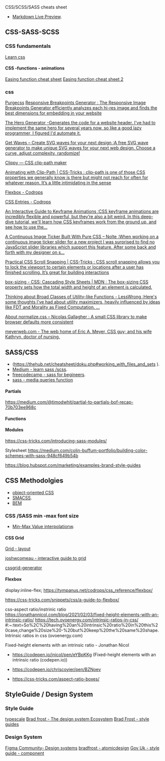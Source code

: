 CSS/SCSS/SASS cheats sheet
* [Markdown Live Preview](https://markdownlivepreview.com/).


## CSS-SASS-SCSS

### CSS fundamentals
[Learn css](https://web.dev/learn/css/)

#### CSS -functions - animations
[Easing function cheat sheet](https://easings.net/)
[Easing function cheat sheet 2](https://easings.net/#easeInOutCubic)



### css

[Purgecss](https://purgecss.com/getting-started.html) 
[Responsive Breakpoints Generator : The Responsive Image Breakpoints Generator efficiently analyzes each hi-res image and finds the best dimensions for embedding in your website](https://www.responsivebreakpoints.com/)


[The Hero Generator -Generates the code for a website header. I've had to implement the same hero for several years now, so like a good lazy programmer, I figured I'd automate it.](https://hero-generator.netlify.app/)


[Get Waves – Create SVG waves for your next design :A free SVG wave generator to make unique SVG waves for your next web design. Choose a curve, adjust complexity, randomize!](https://getwaves.io/)


[Clippy — CSS clip-path maker](https://bennettfeely.com/clippy/)


[Animating with Clip-Path | CSS-Tricks : clip-path is one of those CSS properties we generally know is there but might not reach for often for whatever reason. It’s a little intimidating in the sense](https://css-tricks.com/animating-with-clip-path/)


[Flexbox - Codrops](https://tympanus.net/codrops/css_reference/flexbox/)

[CSS Entries - Codrops](https://tympanus.net/codrops/css_reference/)

[An Interactive Guide to Keyframe Animations :CSS keyframe animations are incredibly flexible and powerful, but they’re also a bit weird. In this deep-dive tutorial, we'll learn how CSS keyframes work from the ground up, and see how to use the...](https://www.joshwcomeau.com/animation/keyframe-animations/)

[A Continuous Image Ticker Built With Pure CSS – Nolte :When working on a continuous image ticker slider for a new project I was surprised to find no JavaScript slider libraries which support this feature. After some back and forth with my designer on s...](https://nolte.io/a-continuous-image-ticker-built-with-pure-css)

[Practical CSS Scroll Snapping | CSS-Tricks : CSS scroll snapping allows you to lock the viewport to certain elements or locations after a user has finished scrolling. It’s great for building interactions](https://css-tricks.com/practical-css-scroll-snapping/)


[box-sizing - CSS: Cascading Style Sheets | MDN : The box-sizing CSS property sets how the total width and height of an element is calculated.](https://developer.mozilla.org/en-US/docs/Web/CSS/box-sizing)



[Thinking about Broad Classes of Utility-like Functions - LessWrong :Here's some thoughts I've had about utility maximizers, heavily influenced by ideas like FDT and Morality as Fixed Computation. …](https://www.lesswrong.com/posts/gnF2vwpanCu6esGQr/thinking-about-broad-classes-of-utility-like-functions)

[About normalize.css – Nicolas Gallagher : A small CSS library to make browser defaults more consistent](https://nicolasgallagher.com/about-normalize-css/)

[meyerweb.com - The web home of Eric A. Meyer, CSS guy; and his wife Kathryn, doctor of nursing.](https://meyerweb.com/eric/tools/css/reset/)





## SASS/CSS
* (https://thehub.net/cheatsheet/doku.php#working_with_files_and_sets ).
* [Medium  - learn sass /scss](https://medium.com/swlh/learn-the-scss-sass-basics-in-5-minutes-73002653b443).
* [freecodecamp - sass for begineers](https://www.freecodecamp.org/news/the-beginners-guide-to-sass/).
* [sass - media queries function](https://github.com/sass-mq/sass-mq)

#### Partials
https://medium.com/@timodwhit/partial-to-partials-bof-recap-70b703ee968c

####  Functions

####  Modules
https://css-tricks.com/introducing-sass-modules/ 



Stylesheet
https://medium.com/colin-buffum-portfolio/building-color-schemes-with-sass-948cf649b54b 

https://blog.hubspot.com/marketing/examples-brand-style-guides




## CSS Methodolgies
* [object-oriented CSS](http://oocss.org/)
* [SMACSS](https://smacss.com/book/type-layout/).
* [BEM](https://csswizardry.com/2013/01/mindbemding-getting-your-head-round-bem-syntax/)

### CSS /SASS min -max font size
* [Min-Max Value interpolationw](https://min-max-calculator.9elements.com/).

#### CSS Grid
[Grid - layout](https://grid.layoutit.com/) 

[joshwcomeau - interactive guide to grid ](https://www.joshwcomeau.com/css/interactive-guide-to-grid/) 

[cssgrid-generator](https://cssgrid-generator.netlify.app/ )

#### Flexbox
display:inline-flex;
https://tympanus.net/codrops/css_reference/flexbox/

https://css-tricks.com/snippets/css/a-guide-to-flexbox/

 


css-aspect ratio/instrinic ratio
https://jonathannicol.com/blog/2021/02/03/fixed-height-elements-with-an-intrinsic-ratio/
https://tech.ovoenergy.com/intrinsic-ratios-in-css/ #:~:text=So%2C%20having%20an%20intrinsic%20ratio%20in%20this%20case,change%20size%20-%20but%20keep%20the%20same%20shape. 
Intrinsic ratios in css (ovoenergy.com) 



Fixed-height elements with an intrinsic ratio - Jonathan Nicol 
- https://codepen.io/jnicol/pen/eYBpKKg (Fixed-height elements with an intrinsic ratio (codepen.io))

- https://codepen.io/chriscoyier/pen/BZNoev 
- https://css-tricks.com/aspect-ratio-boxes/ 


## StyleGuide / Design System

### Style Guide
[typescale](https://typescale.com/)
[Brad frost - The design system Ecosystem](https://bradfrost.com/blog/post/the-design-system-ecosystem/)
[Brad Frost - style guides](https://bradfrost.com/blog/post/style-guides/)

### Design System 
[Figma Community- Design systems](https://www.designsystems.com/open-design-systems/)
[bradfrost - atomicdesign](https://atomicdesign.bradfrost.com/chapter-1/)
[Gov Uk - style guide - component](https://design-system.service.gov.uk/styles/typography/)
